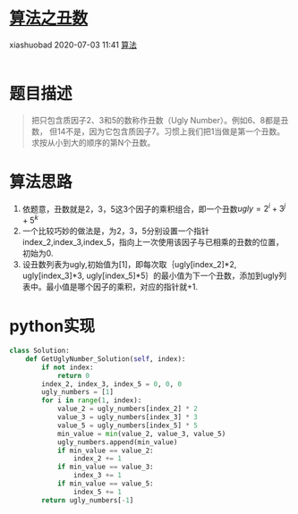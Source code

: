 <div class="blog-article">
    <h1><a href="p.html?p=\算法\算法之丑数" class="title">算法之丑数</a></h1>
    <span class="author">xiashuobad</span>
    <span class="time">2020-07-03 11:41</span>
    <span><a href="tags.html?t=算法" class="tag">算法</a></span>
    </div><br/>
    
# 题目描述

> 把只包含质因子2、3和5的数称作丑数（Ugly Number）。例如6、8都是丑数，
> 但14不是，因为它包含质因子7。习惯上我们把1当做是第一个丑数。
> 求按从小到大的顺序的第N个丑数。

# 算法思路

1. 依题意，丑数就是2，3，5这3个因子的乘积组合，即一个丑数$ugly = 2^i + 3^j + 5^k$
2. 一个比较巧妙的做法是，为2，3，5分别设置一个指针index_2,index_3,index_5，指向上一次使用该因子与已相乘的丑数的位置，初始为0.
3. 设丑数列表为ugly,初始值为[1]，即每次取｛ugly[index_2]\*2, ugly[index_3]\*3, ugly[index_5]*5｝的最小值为下一个丑数，添加到ugly列表中。最小值是哪个因子的乘积，对应的指针就+1.

# python实现

```python
class Solution:
    def GetUglyNumber_Solution(self, index):
        if not index:
            return 0
        index_2, index_3, index_5 = 0, 0, 0
        ugly_numbers = [1]
        for i in range(1, index):
            value_2 = ugly_numbers[index_2] * 2
            value_3 = ugly_numbers[index_3] * 3
            value_5 = ugly_numbers[index_5] * 5
            min_value = min(value_2, value_3, value_5)
            ugly_numbers.append(min_value)
            if min_value == value_2:
                index_2 += 1
            if min_value == value_3:
                index_3 += 1
            if min_value == value_5:
                index_5 += 1
        return ugly_numbers[-1]
```